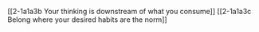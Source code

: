 [[2-1a1a3b Your thinking is downstream of what you consume]]
[[2-1a1a3c Belong where your desired habits are the norm]]

